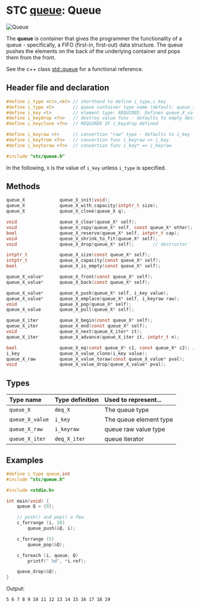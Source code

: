 # STC [queue](../include/stc/queue.h): Queue
![Queue](pics/queue.jpg)

The **queue** is container that gives the programmer the functionality of a queue - specifically, a FIFO (first-in, first-out) data structure. The queue pushes the elements on the back of the underlying container and pops them from the front.

See the c++ class [std::queue](https://en.cppreference.com/w/cpp/container/queue) for a functional reference.

## Header file and declaration
```c
#define i_type <ct>,<kt> // shorthand to define i_type,i_key
#define i_type <t>       // queue container type name (default: queue_{i_key})
#define i_key <t>        // element type: REQUIRED. Defines queue_X_value
#define i_keydrop <fn>   // destroy value func - defaults to empty destruct
#define i_keyclone <fn>  // REQUIRED IF i_keydrop defined

#define i_keyraw <t>     // convertion "raw" type - defaults to i_key
#define i_keyfrom <fn>   // convertion func i_keyraw => i_key
#define i_keytoraw <fn>  // convertion func i_key* => i_keyraw

#include "stc/queue.h"
```
In the following, `X` is the value of `i_key` unless `i_type` is specified.


## Methods

```c
queue_X             queue_X_init(void);
queue_X             queue_X_with_capacity(intptr_t size);
queue_X             queue_X_clone(queue_X q);

void                queue_X_clear(queue_X* self);
void                queue_X_copy(queue_X* self, const queue_X* other);
bool                queue_X_reserve(queue_X* self, intptr_t cap);
void                queue_X_shrink_to_fit(queue_X* self);
void                queue_X_drop(queue_X* self);       // destructor

intptr_t            queue_X_size(const queue_X* self);
intptr_t            queue_X_capacity(const queue_X* self);
bool                queue_X_is_empty(const queue_X* self);

queue_X_value*      queue_X_front(const queue_X* self);
queue_X_value*      queue_X_back(const queue_X* self);

queue_X_value*      queue_X_push(queue_X* self, i_key value);
queue_X_value*      queue_X_emplace(queue_X* self, i_keyraw raw);
void                queue_X_pop(queue_X* self);
queue_X_value       queue_X_pull(queue_X* self);                       // move out last element

queue_X_iter        queue_X_begin(const queue_X* self);
queue_X_iter        queue_X_end(const queue_X* self);
void                queue_X_next(queue_X_iter* it);
queue_X_iter        queue_X_advance(queue_X_iter it, intptr_t n);

bool                queue_X_eq(const queue_X* c1, const queue_X* c2); //  require i_eq/i_cmp/i_less.
i_key               queue_X_value_clone(i_key value);
queue_X_raw         queue_X_value_toraw(const queue_X_value* pval);
void                queue_X_value_drop(queue_X_value* pval);
```

## Types

| Type name          | Type definition     | Used to represent...    |
|:-------------------|:--------------------|:------------------------|
| `queue_X`          | `deq_X`             | The queue type          |
| `queue_X_value`    | `i_key`             | The queue element type  |
| `queue_X_raw`      | `i_keyraw`          | queue raw value type    |
| `queue_X_iter`     | `deq_X_iter`        | queue iterator          |

## Examples
```c
#define i_type queue,int
#include "stc/queue.h"

#include <stdio.h>

int main(void) {
    queue Q = {0};

    // push() and pop() a few.
    c_forrange (i, 20)
        queue_push(&Q, i);

    c_forrange (5)
        queue_pop(&Q);

    c_foreach (i, queue, Q)
        printf(" %d", *i.ref);

    queue_drop(&Q);
}

```
Output:
```
5 6 7 8 9 10 11 12 13 14 15 16 17 18 19
```
